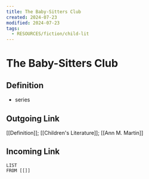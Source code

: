 ```yaml
---
title: The Baby-Sitters Club
created: 2024-07-23
modified: 2024-07-23
tags:
  - RESOURCES/fiction/child-lit
---
```

# The Baby-Sitters Club
## Definition
- series 

## Outgoing Link
[[Definition]]; [[Children's Literature]]; [[Ann M. Martin]]
## Incoming Link
```dataview
LIST
FROM [[]]
```
